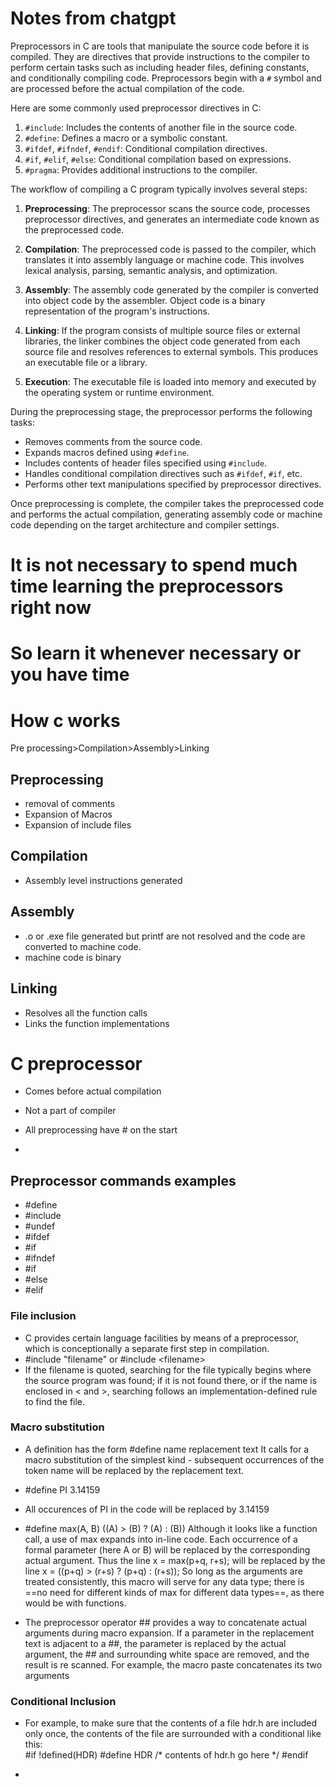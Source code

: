


# Notes from chatgpt
 Preprocessors in C are tools that manipulate the source code before it is compiled. They are directives that provide instructions to the compiler to perform certain tasks such as including header files, defining constants, and conditionally compiling code. Preprocessors begin with a `#` symbol and are processed before the actual compilation of the code.

Here are some commonly used preprocessor directives in C:

1. `#include`: Includes the contents of another file in the source code.
2. `#define`: Defines a macro or a symbolic constant.
3. `#ifdef`, `#ifndef`, `#endif`: Conditional compilation directives.
4. `#if`, `#elif`, `#else`: Conditional compilation based on expressions.
5. `#pragma`: Provides additional instructions to the compiler.

The workflow of compiling a C program typically involves several steps:

1. **Preprocessing**: The preprocessor scans the source code, processes preprocessor directives, and generates an intermediate code known as the preprocessed code.

2. **Compilation**: The preprocessed code is passed to the compiler, which translates it into assembly language or machine code. This involves lexical analysis, parsing, semantic analysis, and optimization.

3. **Assembly**: The assembly code generated by the compiler is converted into object code by the assembler. Object code is a binary representation of the program's instructions.

4. **Linking**: If the program consists of multiple source files or external libraries, the linker combines the object code generated from each source file and resolves references to external symbols. This produces an executable file or a library.

5. **Execution**: The executable file is loaded into memory and executed by the operating system or runtime environment.

During the preprocessing stage, the preprocessor performs the following tasks:

- Removes comments from the source code.
- Expands macros defined using `#define`.
- Includes contents of header files specified using `#include`.
- Handles conditional compilation directives such as `#ifdef`, `#if`, etc.
- Performs other text manipulations specified by preprocessor directives.

Once preprocessing is complete, the compiler takes the preprocessed code and performs the actual compilation, generating assembly code or machine code depending on the target architecture and compiler settings.



# It is not necessary to spend much time learning the preprocessors right now 
# So learn it whenever necessary or you have time



# How c works
Pre processing>Compilation>Assembly>Linking

## Preprocessing
- removal of comments
- Expansion of Macros
- Expansion of include files

## Compilation
- Assembly level instructions generated

## Assembly
- .o or .exe file generated but printf are not resolved and the code are converted to machine code.
- machine code is binary
## Linking
- Resolves all the function calls
- Links the function implementations


# C preprocessor

- Comes before actual compilation
- Not a part of compiler
- All preprocessing have \# on the start

- 

## Preprocessor commands examples
- \#define
- \#include
- \#undef
- \#ifdef
- \#if
- \#ifndef
- \#if
- \#else
- \#elif






### File inclusion
- C provides certain language facilities by means of a preprocessor, which is conceptionally a separate first step in compilation.
- \#include "filename" or \#include \<filename\>
- If the filename is quoted, searching for the file typically begins where the source program was found; if it is not found there, or if the name is enclosed in < and >, searching follows an implementation-defined rule to find the file. 
### Macro substitution

- A definition has the form \#define name replacement text It calls for a macro substitution of the simplest kind - subsequent occurrences of the token name will be replaced by the replacement text.
- \#define PI 3.14159

- All occurences of PI in the code will be replaced by 3.14159
- \#define max(A, B) ((A) > (B) ? (A) : (B))                                                  Although it looks like a function call, a use of max expands into in-line code. Each occurrence of a formal parameter (here A or B) will be replaced by the corresponding actual argument. Thus the line x = max(p+q, r+s); will be replaced by the line x = ((p+q) > (r+s) ? (p+q) : (r+s)); So long as the arguments are treated consistently, this macro will serve for any data type; there is ==no need for different kinds of max for different data types==, as there would be with functions.
- The preprocessor operator ## provides a way to concatenate actual arguments during macro expansion. If a parameter in the replacement text is adjacent to a ##, the parameter is replaced by the actual argument, the ## and surrounding white space are removed, and the result is re scanned. For example, the macro paste concatenates its two arguments


### Conditional Inclusion

-  For example, to make sure that the contents of a file hdr.h are included only once, the contents of the file are surrounded with a conditional like this:  
	   \#if !defined(HDR) 
	   \#define HDR 
	   /* contents of hdr.h go here */ 
	   \#endif 
	
- 